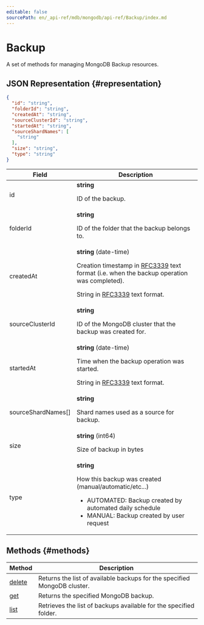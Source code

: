 ```yaml
---
editable: false
sourcePath: en/_api-ref/mdb/mongodb/api-ref/Backup/index.md
---
```


# Backup
A set of methods for managing MongoDB Backup resources.
## JSON Representation {#representation}
```json 
{
  "id": "string",
  "folderId": "string",
  "createdAt": "string",
  "sourceClusterId": "string",
  "startedAt": "string",
  "sourceShardNames": [
    "string"
  ],
  "size": "string",
  "type": "string"
}
```
 
Field | Description
--- | ---
id | **string**<br><p>ID of the backup.</p> 
folderId | **string**<br><p>ID of the folder that the backup belongs to.</p> 
createdAt | **string** (date-time)<br><p>Creation timestamp in <a href="https://www.ietf.org/rfc/rfc3339.txt">RFC3339</a> text format (i.e. when the backup operation was completed).</p> <p>String in <a href="https://www.ietf.org/rfc/rfc3339.txt">RFC3339</a> text format.</p> 
sourceClusterId | **string**<br><p>ID of the MongoDB cluster that the backup was created for.</p> 
startedAt | **string** (date-time)<br><p>Time when the backup operation was started.</p> <p>String in <a href="https://www.ietf.org/rfc/rfc3339.txt">RFC3339</a> text format.</p> 
sourceShardNames[] | **string**<br><p>Shard names used as a source for backup.</p> 
size | **string** (int64)<br><p>Size of backup in bytes</p> 
type | **string**<br><p>How this backup was created (manual/automatic/etc...)</p> <ul> <li>AUTOMATED: Backup created by automated daily schedule</li> <li>MANUAL: Backup created by user request</li> </ul> 

## Methods {#methods}
Method | Description
--- | ---
[delete](delete.md) | Returns the list of available backups for the specified MongoDB cluster.
[get](get.md) | Returns the specified MongoDB backup.
[list](list.md) | Retrieves the list of backups available for the specified folder.